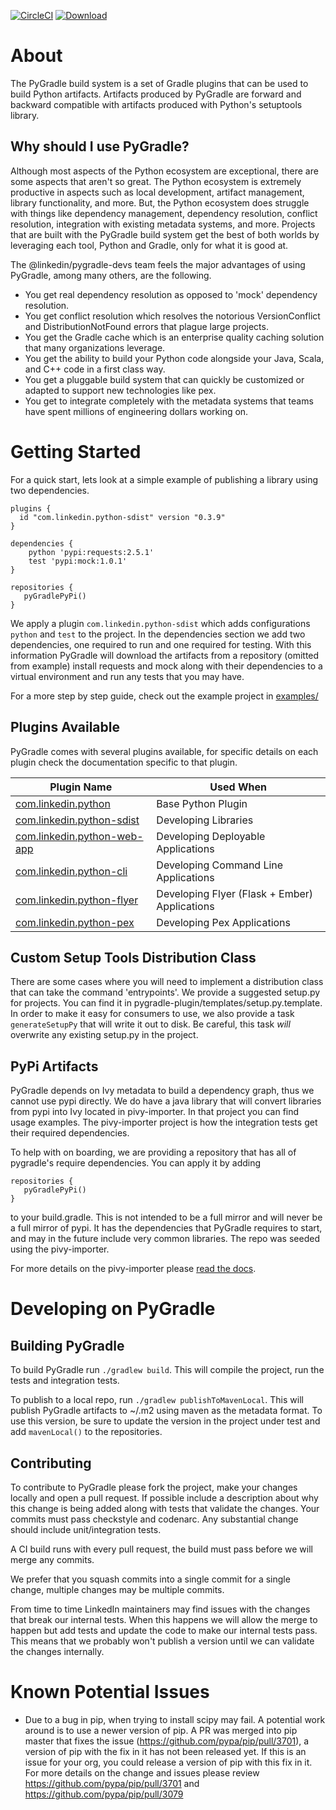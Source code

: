 [![CircleCI](https://circleci.com/gh/linkedin/pygradle.svg?style=svg)](https://circleci.com/gh/linkedin/pygradle) [ ![Download](https://api.bintray.com/packages/linkedin/maven/pygradle-plugin/images/download.svg) ](https://bintray.com/linkedin/maven/pygradle-plugin/_latestVersion)

# About

The PyGradle build system is a set of Gradle plugins that can be used to build Python artifacts. Artifacts produced by
PyGradle are forward and backward compatible with artifacts produced with Python's setuptools library.

## Why should I use PyGradle?

Although most aspects of the Python ecosystem are exceptional, there are some aspects that aren't so great. The Python
ecosystem is extremely productive in aspects such as local development, artifact management, library functionality, and
more. But, the Python ecosystem does struggle with things like dependency management, dependency resolution, conflict
resolution, integration with existing metadata systems, and more. Projects that are built with the PyGradle build system
get the best of both worlds by leveraging each tool, Python and Gradle, only for what it is good at.

The @linkedin/pygradle-devs team feels the major advantages of using PyGradle, among many others, are the following.

- You get real dependency resolution as opposed to 'mock' dependency resolution.
- You get conflict resolution which resolves the notorious VersionConflict and DistributionNotFound errors that plague large projects.
- You get the Gradle cache which is an enterprise quality caching solution that many organizations leverage.
- You get the ability to build your Python code alongside your Java, Scala, and C++ code in a first class way.
- You get a pluggable build system that can quickly be customized or adapted to support new technologies like pex.
- You get to integrate completely with the metadata systems that teams have spent millions of engineering dollars working on.

# Getting Started

For a quick start, lets look at a simple example of publishing a library using two dependencies.

    plugins {
      id "com.linkedin.python-sdist" version "0.3.9"
    }

    dependencies {
        python 'pypi:requests:2.5.1'
        test 'pypi:mock:1.0.1'
    }
    
    repositories {
       pyGradlePyPi()
    }

We apply a plugin `com.linkedin.python-sdist` which adds configurations `python` and `test` to the project. In the dependencies section
we add two dependencies, one required to run and one required for testing. With this information PyGradle will download the
artifacts from a repository (omitted from example) install requests and mock along with their dependencies to a virtual
environment and run any tests that you may have.

For a more step by step guide, check out the example project in
[examples/](examples)

## Plugins Available

PyGradle comes with several plugins available, for specific details on each plugin check the documentation specific to that plugin.

| Plugin Name                                           | Used When                                     |
|-------------------------------------------------------|-----------------------------------------------|
| [com.linkedin.python](docs/python.md)                 | Base Python Plugin                            |
| [com.linkedin.python-sdist](docs/python-sdist.md)     | Developing Libraries                          |
| [com.linkedin.python-web-app](docs/python-web-app.md) | Developing Deployable Applications            |
| [com.linkedin.python-cli](docs/python-cli.md)         | Developing Command Line Applications          |
| [com.linkedin.python-flyer](docs/python-flyer.md)     | Developing Flyer (Flask + Ember) Applications |
| [com.linkedin.python-pex](docs/python-pex.md)         | Developing Pex Applications                   |

## Custom Setup Tools Distribution Class

There are some cases where you will need to implement a distribution class that can take the command 'entrypoints'. We provide
a suggested setup.py for projects. You can find it in pygradle-plugin/templates/setup.py.template. In order to make it easy for
consumers to use, we also provide a task `generateSetupPy` that will write it out to disk. Be careful, this task *will* 
overwrite any existing setup.py in the project.

## PyPi Artifacts

PyGradle depends on Ivy metadata to build a dependency graph, thus we cannot use pypi directly. We do have a java library that 
will convert libraries from pypi into Ivy located in pivy-importer. In that project you can find usage examples. The pivy-importer
project is how the integration tests get their required dependencies.

To help with on boarding, we are providing a repository that has all of pygradle's require dependencies. You can apply it by adding 

    repositories {
       pyGradlePyPi()
    }

to your build.gradle. This is not intended to be a full mirror and will never be a full mirror of pypi. It has the dependencies that
PyGradle requires to start, and may in the future include very common libraries. The repo was seeded using the pivy-importer.

For more details on the pivy-importer please [read the docs](docs/pivy-importer.md).

# Developing on PyGradle

## Building PyGradle

To build PyGradle run `./gradlew build`. This will compile the project, run the tests and integration tests.

To publish to a local repo, run `./gradlew publishToMavenLocal`. This will publish PyGradle artifacts to ~/.m2 using maven as
the metadata format. To use this version, be sure to update the version in the project under test and add `mavenLocal()` to the
repositories.

## Contributing

To contribute to PyGradle please fork the project, make your changes locally and open a pull request. If possible include a
description about why this change is being added along with tests that validate the changes. Your commits must pass checkstyle
and codenarc. Any substantial change should include unit/integration tests.

A CI build runs with every pull request, the build must pass before we will merge any commits.

We prefer that you squash commits into a single commit for a single change, multiple changes may be multiple commits.

From time to time LinkedIn maintainers may find issues with the changes that break our internal tests. When this happens we will
allow the merge to happen but add tests and update the code to make our internal tests pass. This means that we probably won't
publish a version until we can validate the changes internally.

# Known Potential Issues
- Due to a bug in pip, when trying to install scipy may fail. A potential work around is to use a newer version of pip. A PR
was merged into pip master that fixes the issue (https://github.com/pypa/pip/pull/3701), a version of pip with the fix in it
has not been released yet. If this is an issue for your org, you could release a version of pip with this fix in it. For
more details on the change and issues please review https://github.com/pypa/pip/pull/3701 and https://github.com/pypa/pip/pull/3079
